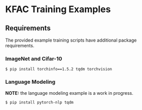 # KFAC Training Examples

## Requirements

The provided example training scripts have additional package requirements.

### ImageNet and Cifar-10
```
$ pip install torchinfo==1.5.2 tqdm torchvision
```

### Language Modeling

**NOTE:** the language modeling example is a work in progress.

```
$ pip install pytorch-nlp tqdm
```
